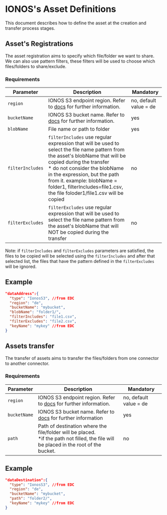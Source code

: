 
# IONOS's Asset Definitions

This document describes how to define the asset at the creation and transfer process stages.

## Asset's Registrations 
The asset registration aims to specify which file/folder we want to share. We can also use pattern filters, these filters will be used to choose which files/folders to share/exclude.

### Requirements


| Parameter        | Description                                                                                                                                                                                                                                                                                                                                 | Mandatory              |
|------------------|---------------------------------------------------------------------------------------------------------------------------------------------------------------------------------------------------------------------------------------------------------------------------------------------------------------------------------------------|------------------------|
| `region`         | IONOS S3 endpoint region. Refer to  [docs](https://docs.ionos.com/cloud/managed-services/s3-object-storage/s3-endpoints)  for further information.| no, default value = de |
| `bucketName`     | IONOS S3 bucket name.   Refer to  [docs](https://docs.ionos.com/cloud/managed-services/s3-object-storage/concepts/buckets) for further information.| yes                    |
| `blobName`       | File name or path to folder| yes                    |
| `filterIncludes` | `filterIncludes` use regular expression that will be used to select the file name pattern from the asset's blobName that will be copied during the transfer <br/> * do not consider the blobName in the expression, but the path from it. example: blobName = folder1, filterIncludes=file1.csv, the file foloder1/file1.csv will be copied| no                     |
| `filterExcludes` | `filterExcludes` use regular expression that will be used to select the file name pattern from the asset's blobName that will NOT be copied during the transfer <br/>| no                     |

Note:  if `filterIncludes` and  `filterExcludes` parameters are satisfied, the files to be copied will be selected using the `filterIncludes` and after that selected list, the files that have the pattern defined in the `filterExcludes` will be ignored.


## Example

```json
"dataAddress":{
  "type": "IonosS3", //from EDC
  "region": "de",
  "bucketName": "mybucket",
  "blobName": "folder1/",
  "filterIncludes": "file1.csv",
  "filterExcludes": "file2.csv",
  "keyName": "mykey" //from EDC
}
```

## Assets transfer
The transfer of assets aims to transfer the files/folders from one connector to another connector.

### Requirements


| Parameter     | Description                                                                                                                                  | Mandatory              |
|---------------|----------------------------------------------------------------------------------------------------------------------------------------------|------------------------|
| `region`      | IONOS S3 endpoint region. Refer to  [docs](https://docs.ionos.com/cloud/managed-services/s3-object-storage/s3-endpoints)  for further information.| no, default value = de |
| `bucketName`  | IONOS S3 bucket name.   Refer to  [docs](https://docs.ionos.com/cloud/managed-services/s3-object-storage/concepts/buckets) for further information| yes                    |
| `path`        | Path of destination where the file/folder will be placed. </br>  *if the path not filled, the file will be placed in the root of the bucket. | no                     |


## Example

```json
"dataDestination":{
  "type": "IonosS3", //from EDC
  "region": "de",
  "bucketName": "mybucket",
  "path": "folder2/",
  "keyName": "mykey" //from EDC
}
```